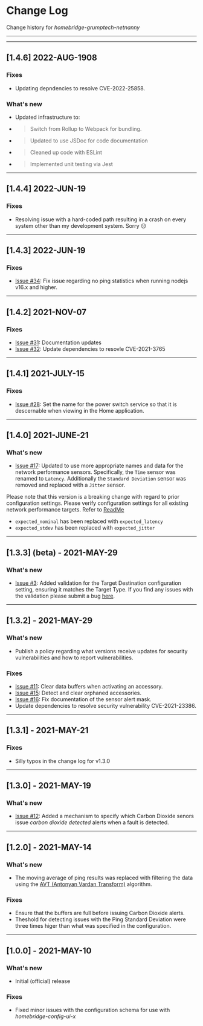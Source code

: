 # Change Log
Change history for _homebridge-grumptech-netnanny_

---
---

## [1.4.6] 2022-AUG-1908
### Fixes
- Updating depndencies to resolve CVE-2022-25858.

### What's new
- Updated infrastructure to:
- > Switch from Rollup to Webpack for bundling.
- > Updated to use JSDoc for code documentation
- > Cleaned up code with ESLint
- > Implemented unit testing via Jest

---
## [1.4.4] 2022-JUN-19
### Fixes
- Resolving issue with a hard-coded path resulting in a crash on every system other than my development system. Sorry 😔

---
## [1.4.3] 2022-JUN-19
### Fixes
- [Issue #34](https://github.com/pricemi115/homebridge-grumptech-netnanny/issues/34): Fix issue regarding no ping statistics when running nodejs v16.x and higher.

---
## [1.4.2] 2021-NOV-07
### Fixes
- [Issue #31](https://github.com/pricemi115/homebridge-grumptech-netnanny/issues/31): Documentation updates
- [Issue #32](https://github.com/pricemi115/homebridge-grumptech-netnanny/issues/32): Update dependencies to resovle CVE-2021-3765

---
## [1.4.1] 2021-JULY-15
### Fixes
- [Issue #28](https://github.com/pricemi115/homebridge-grumptech-netnanny/issues/28): Set the name for the power switch service so that it is descernable when viewing in the Home application.

---
## [1.4.0] 2021-JUNE-21
### What's new
- [Issue #17](https://github.com/pricemi115/homebridge-grumptech-netnanny/issues/17): Updated to use more appropriate names and data for the network performance sensors. Specifically, the `Time` sensor was renamed to `Latency`. Additionally the `Standard Deviation` sensor was removed and replaced with a `Jitter` sensor.

Please note that this version is a breaking change with regard to prior configuration settings. Please verify configuration settings for all existing network performance targets. Refer to [ReadMe](./ReadMe.md)
- `expected_nominal` has been replaced with `expected_latency`
- `expected_stdev` has been replaced with `expected_jitter`

---
## [1.3.3] (beta) - 2021-MAY-29
### What's new
- [Issue #3](https://github.com/pricemi115/homebridge-grumptech-netnanny/issues/3): Added validation for the Target Destination configuration setting, ensuring it matches the Target Type. If you find any issues with the validation please submit a bug [here](https://github.com/pricemi115/homebridge-grumptech-netnanny/issues).

---
## [1.3.2] - 2021-MAY-29
### What's new
- Publish a policy regarding what versions receive updates for security vulnerabilities and how to report vulnerabilities.

### Fixes
- [Issue #11](https://github.com/pricemi115/homebridge-grumptech-netnanny/issues/11): Clear data buffers when activating an accessory.
- [Issue #15](https://github.com/pricemi115/homebridge-grumptech-netnanny/issues/15): Detect and clear orphaned accessories.
- [Issue #16](https://github.com/pricemi115/homebridge-grumptech-netnanny/issues/16): Fix documentation of the sensor alert mask.
- Update dependencies to resolve security vulnerability CVE-2021-23386.

---
## [1.3.1] - 2021-MAY-21
### Fixes
- Silly typos in the change log for v1.3.0

---
## [1.3.0] - 2021-MAY-19
### What's new
- [Issue #12](https://github.com/pricemi115/homebridge-grumptech-netnanny/issues/12): Added a mechanism to specify which Carbon Dioxide senors issue _carbon dioxide detected_ alerts when a fault is detected.

---
## [1.2.0] - 2021-MAY-14
### What's new
- The moving average of ping results was replaced with filtering the data using the [AVT (Antonyan Vardan Transform)](https://en.wikipedia.org/wiki/AVT_Statistical_filtering_algorithm) algorithm.

### Fixes
- Ensure that the buffers are full before issuing Carbon Dioxide alerts.
- Theshold for detecting issues with the Ping Standard Deviation were three times higer than what was specified in the configuration.

---
## [1.0.0] - 2021-MAY-10
### What's new
- Initial (official) release

### Fixes
- Fixed minor issues with the configuration schema for use with _homebridge-config-ui-x_

